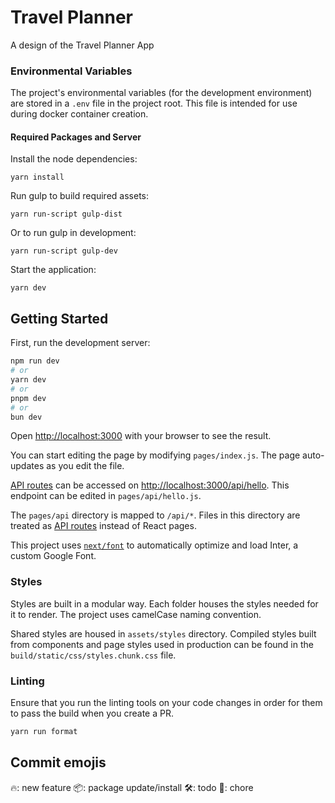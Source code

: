 # Travel Planner

A design of the Travel Planner App

### Environmental Variables

The project's environmental variables (for the development environment) are stored in a `.env` file in the project root. This file is intended for use during docker container creation.

#### Required Packages and Server

Install the node dependencies:

    yarn install

Run gulp to build required assets:

    yarn run-script gulp-dist

Or to run gulp in development:

    yarn run-script gulp-dev

Start the application:

    yarn dev

## Getting Started

First, run the development server:

```bash
npm run dev
# or
yarn dev
# or
pnpm dev
# or
bun dev
```

Open [http://localhost:3000](http://localhost:3000) with your browser to see the result.

You can start editing the page by modifying `pages/index.js`. The page auto-updates as you edit the file.

[API routes](https://nextjs.org/docs/api-routes/introduction) can be accessed on [http://localhost:3000/api/hello](http://localhost:3000/api/hello). This endpoint can be edited in `pages/api/hello.js`.

The `pages/api` directory is mapped to `/api/*`. Files in this directory are treated as [API routes](https://nextjs.org/docs/api-routes/introduction) instead of React pages.

This project uses [`next/font`](https://nextjs.org/docs/basic-features/font-optimization) to automatically optimize and load Inter, a custom Google Font.

### Styles

Styles are built in a modular way. Each folder houses the styles needed for it to render. The project uses camelCase naming convention.

Shared styles are housed in `assets/styles` directory. Compiled styles built from components and page styles used in production can be found in the `build/static/css/styles.chunk.css` file.

### Linting

Ensure that you run the linting tools on your code changes in order for them to pass the build when you create a PR.

```sh
yarn run format
```

## Commit emojis
🔥: new feature
📦: package update/install
🛠️: todo
🧹: chore
